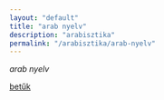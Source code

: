 ```yaml
---
layout: "default"
title: "arab nyelv"
description: "arabisztika"
permalink: "/arabisztika/arab-nyelv"
---
```


*arab nyelv*

[betűk](letters.md)
